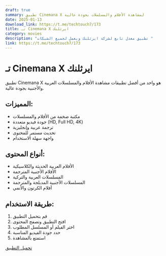 ```yaml
---
draft: true
summary: تطبيق Cinemana X لمشاهدة الأفلام والمسلسلات بجودة عالية
date: 2025-01-13
download_link: https://t.me/techtouch7/173
title: تـ Cinemana X ايرثلنك
category: movies
description: "تطبيق معدل تابع لشركة ايرثلنك ويعمل لجميع الشبكات "
link: https://t.me/techtouch7/173
---
```


# تـ Cinemana X ايرثلنك

تطبيق Cinemana X هو واحد من أفضل تطبيقات مشاهدة الأفلام والمسلسلات العربية والأجنبية بجودة عالية.

## المميزات:
- مكتبة ضخمة من الأفلام والمسلسلات
- جودة فيديو متعددة (HD, Full HD, 4K)
- ترجمة عربية وإنجليزية
- تحديث مستمر للمحتوى
- واجهة سهلة الاستخدام

## أنواع المحتوى:
- الأفلام العربية الحديثة والكلاسيكية
- الأفلام الأجنبية المترجمة
- المسلسلات العربية والتركية
- المسلسلات الأجنبية المدبلجة والمترجمة
- أفلام الكرتون والأنمي

## طريقة الاستخدام:
1. قم بتحميل التطبيق
2. افتح التطبيق وتصفح المحتوى
3. اختر الفيلم أو المسلسل المطلوب
4. حدد جودة الفيديو المناسبة
5. استمتع بالمشاهدة

[تحميل التطبيق](https://t.me/techtouch7/173)

